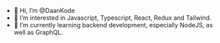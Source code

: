 - 👋 Hi, I’m @DaanKode
- 👀 I’m interested in Javascript, Typescript, React, Redux and Tailwind.
- 🌱 I’m currently learning backend development, especially NodeJS, as well as GraphQL.

<!---
DaanKode/DaanKode is a ✨ special ✨ repository because its `README.md` (this file) appears on your GitHub profile.
You can click the Preview link to take a look at your changes.
--->
